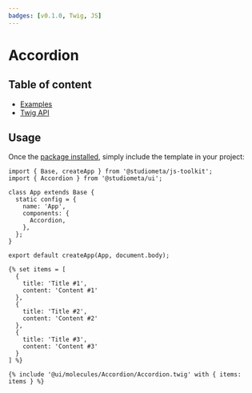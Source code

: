 ```yaml
---
badges: [v0.1.0, Twig, JS]
---
```


# Accordion <Badges :texts="badges" />

## Table of content

- [Examples](./examples.html)
- [Twig API](./twig-api.html)

## Usage

Once the [package installed](/guide/installation/), simply include the template in your project:

```js{2,8}
import { Base, createApp } from '@studiometa/js-toolkit';
import { Accordion } from '@studiometa/ui';

class App extends Base {
  static config = {
    name: 'App',
    components: {
      Accordion,
    },
  };
}

export default createApp(App, document.body);
```

```twig{16}
{% set items = [
  {
    title: 'Title #1',
    content: 'Content #1'
  },
  {
    title: 'Title #2',
    content: 'Content #2'
  },
  {
    title: 'Title #3',
    content: 'Content #3'
  }
] %}

{% include '@ui/molecules/Accordion/Accordion.twig' with { items: items } %}
```
